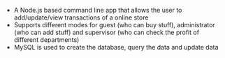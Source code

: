 * A Node.js based command line app that allows the user to add/update/view transactions of a online store
* Supports different modes for guest (who can buy stuff), administrator (who can add stuff) and supervisor (who can check the profit of different departments)
* MySQL is used to create the database, query the data and update data